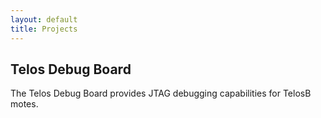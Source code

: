 ```yaml
---
layout: default
title: Projects
---
```


Telos Debug Board
-----------------

The Telos Debug Board provides JTAG debugging capabilities for TelosB motes.
